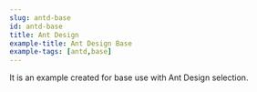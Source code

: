 ```yaml
---
slug: antd-base
id: antd-base
title: Ant Design
example-title: Ant Design Base
example-tags: [antd,base]
---
```


It is an example created for base use with Ant Design selection.

<br/>

<CodeSandboxExample path="base-antd" />
